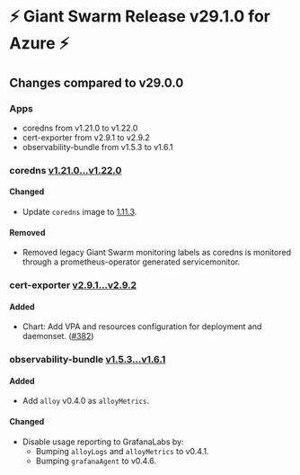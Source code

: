 # :zap: Giant Swarm Release v29.1.0 for Azure :zap:

## Changes compared to v29.0.0

### Apps

- coredns from v1.21.0 to v1.22.0
- cert-exporter from v2.9.1 to v2.9.2
- observability-bundle from v1.5.3 to v1.6.1

### coredns [v1.21.0...v1.22.0](https://github.com/giantswarm/coredns-app/compare/v1.21.0...v1.22.0)

#### Changed

- Update `coredns` image to [1.11.3](https://github.com/coredns/coredns/releases/tag/v1.11.3).

#### Removed

- Removed legacy Giant Swarm monitoring labels as coredns is monitored through a prometheus-operator generated servicemonitor.

### cert-exporter [v2.9.1...v2.9.2](https://github.com/giantswarm/cert-exporter/compare/v2.9.1...v2.9.2)

#### Added

- Chart: Add VPA and resources configuration for deployment and daemonset. ([#382](https://github.com/giantswarm/cert-exporter/pull/382))

### observability-bundle [v1.5.3...v1.6.1](https://github.com/giantswarm/observability-bundle/compare/v1.5.3...v1.6.1)

#### Added

- Add `alloy` v0.4.0 as `alloyMetrics`.

#### Changed

- Disable usage reporting to GrafanaLabs by:
  - Bumping `alloyLogs` and `alloyMetrics` to v0.4.1.
  - Bumping `grafanaAgent` to v0.4.6.
